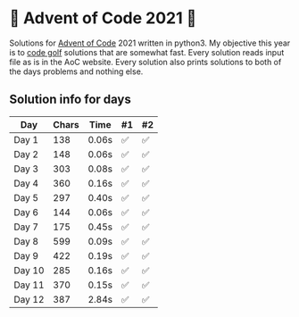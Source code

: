 # 🎄 Advent of Code 2021 🎄
Solutions for [Advent of Code](https://adventofcode.com/2021) 2021 written in python3. My objective this year is to [code golf](https://en.wikipedia.org/wiki/Code_golf) solutions that are somewhat fast.
Every solution reads input file as is in the AoC website. Every solution also prints solutions to both of the days problems and nothing else.
## Solution info for days
| Day | Chars | Time | #1 | #2 |
| --- | --- | --- | --- | --- |
| Day 1 | 138 | 0.06s | ✅ | ✅ |
| Day 2 | 148 | 0.06s | ✅ | ✅ |
| Day 3 | 303 | 0.08s | ✅ | ✅ |
| Day 4 | 360 | 0.16s | ✅ | ✅ |
| Day 5 | 297 | 0.40s | ✅ | ✅ |
| Day 6 | 144 | 0.06s | ✅ | ✅ |
| Day 7 | 175 | 0.45s | ✅ | ✅ |
| Day 8 | 599 | 0.09s | ✅ | ✅ |
| Day 9 | 422 | 0.19s | ✅ | ✅ |
| Day 10 | 285 | 0.16s | ✅ | ✅ |
| Day 11 | 370 | 0.15s | ✅ | ✅ |
| Day 12 | 387 | 2.84s | ✅ | ✅ |